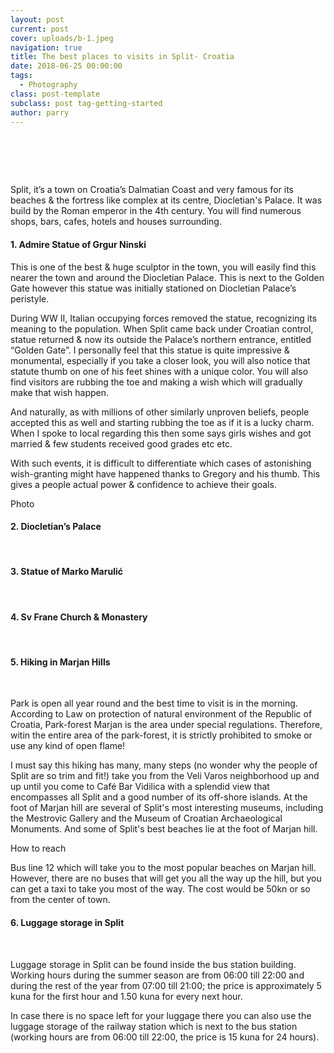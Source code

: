 ```yaml
---
layout: post
current: post
cover: uploads/b-1.jpeg
navigation: true
title: The best places to visits in Split- Croatia
date: 2018-06-25 00:00:00
tags:
  - Photography
class: post-template
subclass: post tag-getting-started
author: parry
---
```


#  

Split, it’s a town on Croatia’s Dalmatian Coast and very famous for its beaches & the fortress like complex at its centre, Diocletian's Palace. It was build by the Roman emperor in the 4th century. You will find numerous shops, bars, cafes, hotels and houses surrounding.

#### 1. Admire Statue of Grgur Ninski

This is one of the best & huge sculptor in the town, you will easily find this nearer the town and around the Diocletian Palace. This is next to the Golden Gate however this statue was initially stationed on Diocletian Palace’s peristyle.

During WW II, Italian occupying forces removed the statue, recognizing its meaning to the population. When Split came back under Croatian control, statue returned & now its outside the Palace’s northern entrance, entitled “Golden Gate”. I personally feel that this statue is quite impressive & monumental, especially if you take a closer look, you will also notice that statute thumb on one of his feet shines with a unique color. You will also find visitors are rubbing the toe and making a wish which will gradually make that wish happen.

And naturally, as with millions of other similarly unproven beliefs, people accepted this as well and starting rubbing the toe as if it is a lucky charm. When I spoke to local regarding this then some says girls wishes and got married & few students received good grades etc etc.

With such events, it is difficult to differentiate which cases of astonishing wish-granting might have happened thanks to Gregory and his thumb. This gives a people actual power & confidence to achieve their goals.

Photo

#### 2. Diocletian’s Palace

 

#### 3. Statue of Marko Marulić

 

#### 4. Sv Frane Church & Monastery

 

#### 5. Hiking in Marjan Hills

 

Park is open all year round and the best time to visit is in the morning. According to Law on protection of natural environment of the Republic of Croatia, Park-forest Marjan is the area under special regulations. Therefore, witin the entire area of the park-forest, it is strictly prohibited to smoke or use any kind of open flame!

I must say this hiking has many, many steps (no wonder why the people of Split are so trim and fit!) take you from the Veli Varos neighborhood up and up until you come to Café Bar Vidilica with a splendid view that encompasses all Split and a good number of its off-shore islands. At the foot of Marjan hill are several of Split's most interesting museums, including the Mestrovic Gallery and the Museum of Croatian Archaeological Monuments. And some of Split's best beaches lie at the foot of Marjan hill.

How to reach

Bus line 12 which will take you to the most popular beaches on Marjan hill. However, there are no buses that will get you all the way up the hill, but you can get a taxi to take you most of the way. The cost would be 50kn or so from the center of town.

#### 6. Luggage storage in Split

 

Luggage storage in Split can be found inside the bus station building. Working hours during the summer season are from 06:00 till 22:00 and during the rest of the year from 07:00 till 21:00; the price is approximately 5 kuna for the first hour and 1.50 kuna for every next hour.

In case there is no space left for your luggage there you can also use the luggage storage of the railway station which is next to the bus station (working hours are from 06:00 till 22:00, the price is 15 kuna for 24 hours).